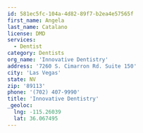 ```yaml
---
id: 581ec5fc-104a-4d82-89f7-b2ea4e57565f
first_name: Angela
last_name: Catalano
license: DMD
services:
  - Dentist
category: Dentists
org_name: 'Innovative Dentistry'
address: '7260 S. Cimarron Rd. Suite 150'
city: 'Las Vegas'
state: NV
zip: '89113'
phone: '(702) 407-9990'
title: 'Innovative Dentistry'
_geoloc:
  lng: -115.26039
  lat: 36.067495
---
```

